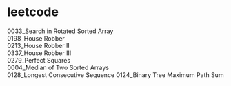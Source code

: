 # leetcode
0033_Search in Rotated Sorted Array  
0198_House Robber  
0213_House Robber II  
0337_House Robber III  
0279_Perfect Squares  
0004_Median of Two Sorted Arrays  
0128_Longest Consecutive Sequence
0124_Binary Tree Maximum Path Sum